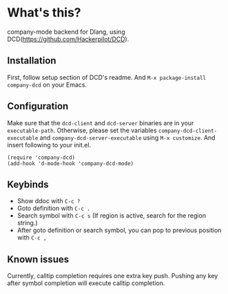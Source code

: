 
What's this?
======
company-mode backend for Dlang, using DCD(https://github.com/Hackerpilot/DCD).

Installation
------------
First, follow setup section of DCD's readme.
And `M-x package-install company-dcd` on your Emacs.

Configuration
------------

Make sure that the `dcd-client` and `dcd-server` binaries are in your `executable-path`. Otherwise, please
set the variables  `company-dcd-client-executable` and `company-dcd-server-executable` using `M-x customize`.
And insert following to your init.el.
```
(require 'company-dcd)
(add-hook 'd-mode-hook 'company-dcd-mode)
```

Keybinds
------------
* Show ddoc with `C-c ?`
* Goto definition with `C-c .`
* Search symbol with `C-c s` (If region is active, search for the region string.)
* After goto definition or search symbol, you can pop to previous position with `C-c ,`

Known issues
------------
Currently, calltip completion requires one extra key push.
Pushing any key after symbol completion will execute calltip completion.



